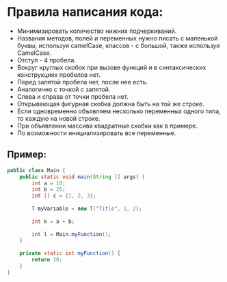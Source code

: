 # Правила написания кода:
* Минимизировать количество нижних подчеркиваний.
* Названия методов, полей и переменных нужно писать с маленькой буквы, используя camelCase,
 классов - с большой, также используя CamelCase.
* Отступ - 4 пробела.
* Вокруг круглых скобок при вызове функций и в синтаксических
 конструкциях пробелов нет.
* Перед запятой пробела нет, после нее есть.
* Аналогично с точкой с запятой.
* Слева и справа от точки пробела нет.
* Открывающая фигурная скобка должна быть на той же строке.
* Если одновременно объявляем несколько переменных одного типа, то каждую на новой строке.
* При объявлении массива квадратные скобки как в примере.
* По возможности инициализировать все переменные.


## Пример:

```java
public class Main {
    public static void main(String [] args) {
        int a = 10;
        int b = 20;
        int [] c = {1, 2, 3};
        
        T myVariable = new T("Title", 1, 2);
        
        int k = a + b;
        
        int l = Main.myFunction();
    }
    
    private static int myFunction() {
        return 10;
    }
}
```
